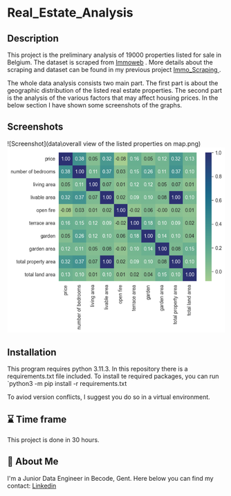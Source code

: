 
# Real_Estate_Analysis

## Description
This project is the preliminary analysis of 19000 properties listed for sale in Belgium. The dataset is scraped from
<a href = 'https://www.immoweb.be/en'> Immoweb</a> . More details about the scraping and dataset can be found in my previous project <a href = 'https://github.com/Spike815/Immo_Scraping'> Immo_Scraping </a>.

The whole data analysis consists two main part. The first part is about the geographic distribution of the listed real estate properties. The second part is the analysis of the various factors that may affect housing prices. In the below section I have shown some screenshots of the graphs.

## Screenshots
![Screenshot](data\overall view of the listed properties on map.png)
![Screenshot](data\heatmap.png)

## Installation
This program requires python 3.11.3. 
In this repository there is a requirements.txt file included. To install te required packages, you can run `python3 -m pip install -r requirements.txt

To aviod version conflicts, I suggest you do so in a virtual environment.
    
## ⌛ Time frame
This project is done in 30 hours. 

## 🚀 About Me
I'm a Junior Data Engineer in Becode, Gent. Here below you can find my contact:
<a href = 'https://www.linkedin.com/in/bo-cao-313ab244'> Linkedin </a>

